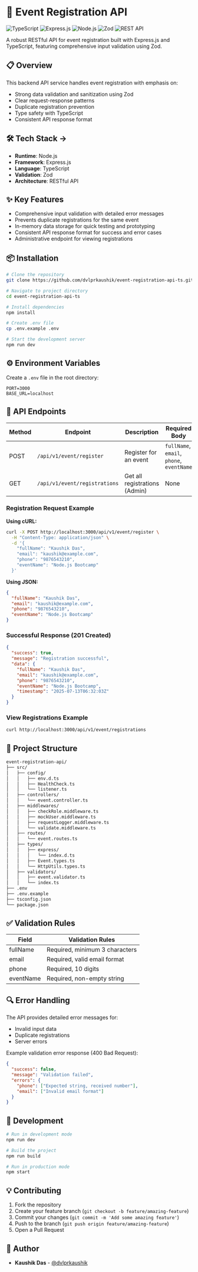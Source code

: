# 🚀 Event Registration API

![TypeScript](https://img.shields.io/badge/TypeScript-007ACC?style=for-the-badge\&logo=typescript\&logoColor=white)
![Express.js](https://img.shields.io/badge/Express.js-000000?style=for-the-badge\&logo=express\&logoColor=white)
![Node.js](https://img.shields.io/badge/Node.js-339933?style=for-the-badge\&logo=nodedotjs\&logoColor=white)
![Zod](https://img.shields.io/badge/Zod-3E67B1?style=for-the-badge\&logo=zod\&logoColor=white)
![REST API](https://img.shields.io/badge/REST%20API-FF6C37?style=for-the-badge\&logo=postman\&logoColor=white)

A robust RESTful API for event registration built with Express.js and TypeScript, featuring comprehensive input validation using Zod.

## 📋 Overview

This backend API service handles event registration with emphasis on:

* Strong data validation and sanitization using Zod
* Clear request-response patterns
* Duplicate registration prevention
* Type safety with TypeScript
* Consistent API response format

## 🛠️ Tech Stack ->

* **Runtime**: Node.js
* **Framework**: Express.js
* **Language**: TypeScript
* **Validation**: Zod
* **Architecture**: RESTful API

## ✨ Key Features

* Comprehensive input validation with detailed error messages
* Prevents duplicate registrations for the same event
* In-memory data storage for quick testing and prototyping
* Consistent API response format for success and error cases
* Administrative endpoint for viewing registrations

## 📦 Installation

```bash
# Clone the repository
git clone https://github.com/dvlprkaushik/event-registration-api-ts.git

# Navigate to project directory
cd event-registration-api-ts

# Install dependencies
npm install

# Create .env file
cp .env.example .env

# Start the development server
npm run dev
```

## ⚙️ Environment Variables

Create a `.env` file in the root directory:

```env
PORT=3000
BASE_URL=localhost
```

## 🔌 API Endpoints

| Method | Endpoint                      | Description                   | Required Body                             |
| ------ | ----------------------------- | ----------------------------- | ----------------------------------------- |
| POST   | `/api/v1/event/register`      | Register for an event         | `fullName`, `email`, `phone`, `eventName` |
| GET    | `/api/v1/event/registrations` | Get all registrations (Admin) | None                                      |

### Registration Request Example

**Using cURL:**

```bash
curl -X POST http://localhost:3000/api/v1/event/register \
  -H "Content-Type: application/json" \
  -d '{
    "fullName": "Kaushik Das",
    "email": "kaushik@example.com",
    "phone": "9876543210",
    "eventName": "Node.js Bootcamp"
  }'
```

**Using JSON:**

```json
{
  "fullName": "Kaushik Das",
  "email": "kaushik@example.com",
  "phone": "9876543210",
  "eventName": "Node.js Bootcamp"
}
```

### Successful Response (201 Created)

```json
{
  "success": true,
  "message": "Registration successful",
  "data": {
    "fullName": "Kaushik Das",
    "email": "kaushik@example.com",
    "phone": "9876543210",
    "eventName": "Node.js Bootcamp",
    "timestamp": "2025-07-13T06:32:03Z"
  }
}
```

### View Registrations Example

```bash
curl http://localhost:3000/api/v1/event/registrations
```

## 📁 Project Structure

```bash
event-registration-api/
├── src/
│   ├── config/
│   │   ├── env.d.ts
│   │   ├── HealthCheck.ts
│   │   └── listener.ts
│   ├── controllers/
│   │   └── event.controller.ts
│   ├── middlewares/
│   │   ├── checkRole.middleware.ts
│   │   ├── mockUser.middleware.ts
│   │   ├── requestLogger.middleware.ts
│   │   └── validate.middleware.ts
│   ├── routes/
│   │   └── event.routes.ts
│   ├── types/
│   │   ├── express/
│   │   │   └── index.d.ts
│   │   ├── Event.types.ts
│   │   └── HttpUtils.types.ts
│   ├── validators/
│   │   ├── event.validator.ts
│   │   └── index.ts
├── .env
├── .env.example
├── tsconfig.json
└── package.json
```

## ✅ Validation Rules

| Field     | Validation Rules               |
| --------- | ------------------------------ |
| fullName  | Required, minimum 3 characters |
| email     | Required, valid email format   |
| phone     | Required, 10 digits            |
| eventName | Required, non-empty string     |

## 🔍 Error Handling

The API provides detailed error messages for:

* Invalid input data
* Duplicate registrations
* Server errors

Example validation error response (400 Bad Request):

```json
{
  "success": false,
  "message": "Validation failed",
  "errors": {
    "phone": ["Expected string, received number"],
    "email": ["Invalid email format"]
  }
}
```

## 🧪 Development

```bash
# Run in development mode
npm run dev

# Build the project
npm run build

# Run in production mode
npm start
```

## 💡 Contributing

1. Fork the repository
2. Create your feature branch (`git checkout -b feature/amazing-feature`)
3. Commit your changes (`git commit -m 'Add some amazing feature'`)
4. Push to the branch (`git push origin feature/amazing-feature`)
5. Open a Pull Request

## 👥 Author

* **Kaushik Das** - [@dvlprkaushik](https://github.com/dvlprkaushik)
